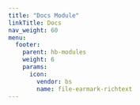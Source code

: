 ```yaml
---
title: "Docs Module"
linkTitle: Docs
nav_weight: 60
menu:
  footer:
    parent: hb-modules
    weight: 6
    params:
      icon:
        vendor: bs
        name: file-earmark-richtext
---
```


<!--more-->
